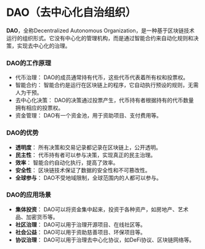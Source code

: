 # DAO（去中心化自治组织）
**DAO**，全称Decentralized Autonomous Organization，是一种基于区块链技术运行的组织形式。它没有中心化的管理机构，而是通过智能合约来自动化规则和决策，实现去中心化的治理。

### DAO的工作原理
+ 代币治理： DAO的成员通常持有代币，这些代币代表着所有权和投票权。
+ 智能合约： 智能合约是运行在区块链上的程序，它自动执行预设的规则，无需人为干预。
+ 去中心化决策： DAO的决策通过投票产生，代币持有者根据持有的代币数量拥有相应的投票权。
+ 资金管理： DAO有一个资金池，用于资助项目、支付费用等。

### DAO的优势
+ **透明度**： 所有决策和交易记录都记录在区块链上，公开透明。
+ **民主性**： 代币持有者可以参与决策，实现真正的民主治理。
+ **效率**： 智能合约自动化执行，提高了效率。
+ **安全性**： 区块链技术保证了数据的安全性和不可篡改性。
+ **全球参与**： DAO不受地域限制，全球范围内的人都可以参与。

### DAO的应用场景
+ **集体投资**： DAO可以将资金集中起来，投资于各种资产，如房地产、艺术品、加密货币等。
+ **社区治理**： DAO可以用于治理开源项目、在线社区等。
+ **社会公益**： DAO可以用于资助慈善项目、环保项目等。
+ **协议治理**： DAO可以用于治理去中心化协议，如DeFi协议、区块链网络等。